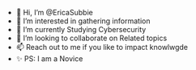 - 👋 Hi, I’m @EricaSubbie
- 👀 I’m interested in gathering information
- 🌱 I’m currently Studying Cybersecurity
- 💞️ I’m looking to collaborate on Related topics
- 📫 Reach out to me if you like to impact knowlwgde 
- ✨ PS: I am a Novice
<!---
EricaSubbie/EricaSubbie is a ✨ special ✨ repository because its `README.md` (this file) appears on your GitHub profile.
You can click the Preview link to take a look at your changes.
--->
